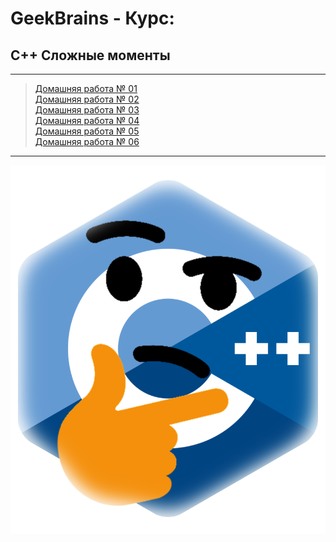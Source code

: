 # GeekBrains - Курс:
## С++ Сложные моменты
-------------------------------
> [Домашняя работа № 01](Homework_01)<br/>
> [Домашняя работа № 02](Homework_02)<br/>
> [Домашняя работа № 03](Homework_03)<br/>
> [Домашняя работа № 04](Homework_04)<br/>
> [Домашняя работа № 05](Homework_05)<br/>
> [Домашняя работа № 06](Homework_06)<br/>

-------------------------------
![Screenshot](Cpp_Logo.png "С++")